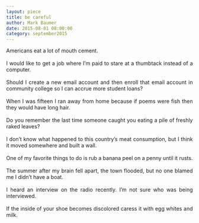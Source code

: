 ```yaml
---
layout: piece
title: be careful
author: Mark Baumer
date: 2015-08-01 08:00:00
category: september2015
---
```

<p style="width=25%" align="justify">
    Americans eat a lot of mouth cement.</br></br>
    I would like to get a job where I’m paid to stare at a thumbtack instead of a computer.</br></br>
    Should I create a new email account and then enroll that email account in community college so I can accrue more student loans?</br></br>
    When I was fifteen I ran away from home because if poems were fish then they would have long hair.</br></br>
    Do you remember the last time someone caught you eating a pile of freshly raked leaves? </br></br>
    I don’t know what happened to this country’s meat consumption, but I think it moved somewhere and built a wall. </br></br>
    One of my favorite things to do is rub a banana peel on a penny until it rusts.</br></br>
    The summer after my brain fell apart, the town flooded, but no one blamed me I didn’t have a boat. </br></br>
    I heard an interview on the radio recently. I’m not sure who was being interviewed. </br></br>
    If the inside of your shoe becomes discolored caress it with egg whites and milk.</br></br>
</p>